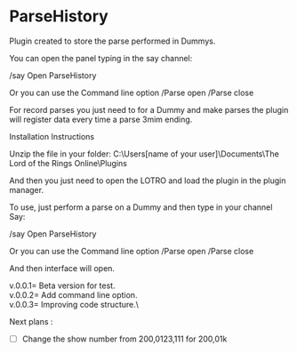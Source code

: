 # ParseHistory
Plugin created to store the parse performed in Dummys.

You can open the panel typing in the say channel:

/say Open ParseHistory

Or you can use the Command line option
/Parse open
/Parse close

For record parses you just need to for a Dummy and make parses the plugin will register data every time a parse 3mim ending.

Installation Instructions

Unzip the file in your folder:
C:\Users\[name of your user]\Documents\The Lord of the Rings Online\Plugins

And then you just need to open the LOTRO and load the plugin in the plugin manager.

To use, just perform a parse on a Dummy and then type in your channel Say:

/say Open ParseHistory

Or you can use the Command line option
/Parse open
/Parse close

And then interface will open.

v.0.0.1= Beta version for test.\
v.0.0.2= Add command line option.\
v.0.0.3= Improving code structure.\

Next plans :

- [ ] Change the show number from 200,0123,111 for 200,01k
